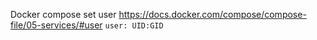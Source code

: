 Docker compose set user
https://docs.docker.com/compose/compose-file/05-services/#user
`user: UID:GID`
